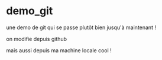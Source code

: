 # demo_git
une demo de git qui se passe plutôt bien jusqu'à maintenant !

on modifie depuis github

mais aussi depuis ma machine locale
cool !
